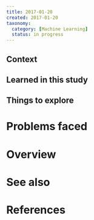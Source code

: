 ```yaml
---
title: 2017-01-20
created: 2017-01-20
taxonomy:
  category: [Machine Learning]
  status: in progress
---
```


## Context

## Learned in this study

## Things to explore

# Problems faced

# Overview

# See also

# References
